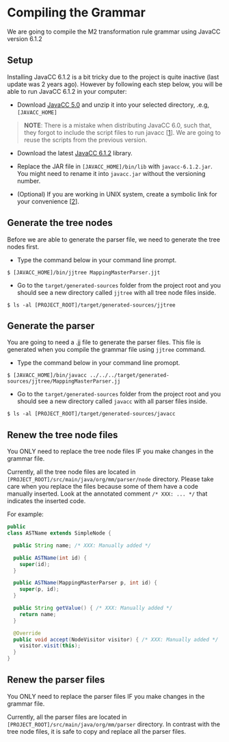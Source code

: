 # Compiling the Grammar

We are going to compile the M2 transformation rule grammar using JavaCC version 6.1.2

## Setup

Installing JavaCC 6.1.2 is a bit tricky due to the project is quite inactive (last update was 2 years ago). However by following each step below, you will be able to run JavaCC 6.1.2 in your computer:

* Download [JavaCC 5.0](https://java.net/projects/javacc/downloads/download/javacc-5.0.zip) and unzip it into your selected directory, .e.g, `[JAVACC_HOME]`

> **NOTE**: There is a mistake when distributing JavaCC 6.0, such that, they forgot to include the script files to run javacc [[1](http://stackoverflow.com/questions/18674474/setting-javacc-to-work-with-command-prompt)]. We are going to reuse the scripts from the previous version.

* Download the latest [JavaCC 6.1.2](https://java.net/projects/javacc/downloads/download/releases/Release%206.1.2/javacc-6.1.2.jar) library.

* Replace the JAR file in `[JAVACC_HOME]/bin/lib` with `javacc-6.1.2.jar`. You might need to rename it into `javacc.jar` without the versioning number.

* (Optional) If you are working in UNIX system, create a symbolic link for your convenience [[2](http://stackoverflow.com/questions/1951742/how-to-symlink-a-file-in-linux)].


## Generate the tree nodes

Before we are able to generate the parser file, we need to generate the tree nodes first.

* Type the command below in your command line prompt.

```
$ [JAVACC_HOME]/bin/jjtree MappingMasterParser.jjt
```

* Go to the `target/generated-sources` folder from the project root and you should see a new directory called `jjtree` with all tree node files inside.

```
$ ls -al [PROJECT_ROOT]/target/generated-sources/jjtree
```

## Generate the parser

You are going to need a .jj file to generate the parser files. This file is generated when you compile the grammar file using `jjtree` command.

* Type the command below in your command line promopt.

```
$ [JAVACC_HOME]/bin/javacc ../../../target/generated-sources/jjtree/MappingMasterParser.jj
```

* Go to the `target/generated-sources` folder from the project root and you should see a new directory called `javacc` with all parser files inside.

```
$ ls -al [PROJECT_ROOT]/target/generated-sources/javacc
```

## Renew the tree node files

You ONLY need to replace the tree node files IF you make changes in the grammar file.

Currently, all the tree node files are located in `[PROJECT_ROOT]/src/main/java/org/mm/parser/node` directory. Please take care when you replace the files because some of them have a code manually inserted. Look at the annotated comment `/* XXX: ... */` that indicates the inserted code.

For example:
```java
public
class ASTName extends SimpleNode {

  public String name; /* XXX: Manually added */

  public ASTName(int id) {
    super(id);
  }

  public ASTName(MappingMasterParser p, int id) {
    super(p, id);
  }

  public String getValue() { /* XXX: Manually added */
    return name;
  }

  @Override
  public void accept(NodeVisitor visitor) { /* XXX: Manually added */
    visitor.visit(this);
  }
}
```

## Renew the parser files

You ONLY need to replace the parser files IF you make changes in the grammar file.

Currently, all the parser files are located in `[PROJECT_ROOT]/src/main/java/org/mm/parser` directory. In contrast with the tree node files, it is safe to copy and replace all the parser files.